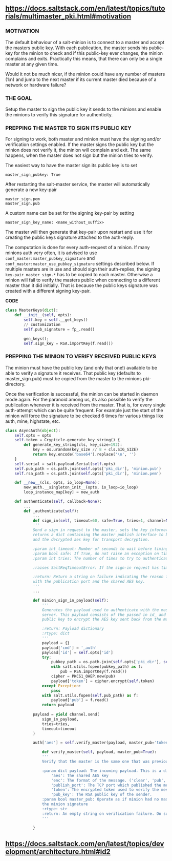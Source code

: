 ## <https://docs.saltstack.com/en/latest/topics/tutorials/multimaster_pki.html#motivation>

### MOTIVATION

The default behaviour of a salt-minion is to connect to a master and accept the masters public key. 
With each publication, the master sends his public-key for the minion to check and if this public-key ever changes, the minion complains and exits. 
Practically this means, that there can only be a single master at any given time.

Would it not be much nicer, if the minion could have any number of masters (1:n) and jump to the next master if its current master died because of a network or hardware failure?

### THE GOAL

Setup the master to sign the public key it sends to the minions and enable the minions to verify this signature for authenticity.

### PREPPING THE MASTER TO SIGN ITS PUBLIC KEY

For signing to work, both master and minion must have the signing and/or verification settings enabled. 
If the master signs the public key but the minion does not verify it, the minion will complain and exit. 
The same happens, when the master does not sign but the minion tries to verify.

The easiest way to have the master sign its public key is to set

```
master_sign_pubkey: True
```

After restarting the salt-master service, the master will automatically generate a new key-pair

```
master_sign.pem
master_sign.pub
```

A custom name can be set for the signing key-pair by setting

```
master_sign_key_name: <name_without_suffix>
```

The master will then generate that key-pair upon restart and use it for creating the public keys signature attached to the auth-reply.

The computation is done for every auth-request of a minion. If many minions auth very often, it is advised to use `conf_master:master_pubkey_signature` and `conf_master:master_use_pubkey_signature` settings described below. If multiple masters are in use and should sign their auth-replies, the signing `key-pair master_sign.*` has to be copied to each master. Otherwise a minion will fail to verify the masters public when connecting to a different master than it did initially. That is because the public keys signature was created with a different signing key-pair.

**CODE**

```python
class MasterKeys(dict):
	def __init__(self, opts):
		self.key = self.__get_keys()
		// customization
		self.pub_signature = fp_.read()

		gen_keys(); 
		self.sign_key = RSA.importKey(f.read())
```

### PREPPING THE MINION TO VERIFY RECEIVED PUBLIC KEYS

The minion must have the public key (and only that one!) available to be able to verify a signature it receives. That public key (defaults to master_sign.pub) must be copied from the master to the minions pki-directory.

Once the verification is successful, the minion can be started in daemon mode again. For the paranoid among us, its also possible to verify the publication whenever it is received from the master. That is, for every single auth-attempt which can be quite frequent. For example just the start of the minion will force the signature to be checked 6 times for various things like auth, mine, highstate, etc.

```python
class AsyncAuth(object):
	self.opts = opts
	self.token = Crypticle.generate_key_string() {
		def generate_key_string(cls, key_size=192):
			key = os.urandom(key_size // 8 + cls.SIG_SIZE)
			return key.encode('base64').replace('\n', '')	
	}
	self.serial = salt.payload.Serial(self.opts)
	self.pub_path = os.path.join(self.opts['pki_dir'], 'minion.pub')
	self.rsa_path = os.path.join(self.opts['pki_dir'], 'minion.pem')

	def __new__(cls, opts, io_loop=None):
		new_auth.__singleton_init__(opts, io_loop=io_loop)
		loop_instance_map[key] = new_auth

	def authenticate(self, callback=None):
		...
		def _authenticate(self):
			...
			def sign_in(self, timeout=60, safe=True, tries=1, channel=None):
			'''
			Send a sign in request to the master, sets the key information and
			returns a dict containing the master publish interface to bind to
			and the decrypted aes key for transport decryption.

			:param int timeout: Number of seconds to wait before timing out the sign-in request
			:param bool safe: If True, do not raise an exception on timeout. Retry instead.
			:param int tries: The number of times to try to authenticate before giving up.

			:raises SaltReqTimeoutError: If the sign-in request has timed out and :param safe: is not set

			:return: Return a string on failure indicating the reason for failure. On success, return a dictionary
			with the publication port and the shared AES key.
			'''
			...

			def minion_sign_in_payload(self):
				'''
				Generates the payload used to authenticate with the master
				server. This payload consists of the passed in id_ and the ssh
				public key to encrypt the AES key sent back from the master.

				:return: Payload dictionary
				:rtype: dict
				'''
				payload = {}
				payload['cmd'] = '_auth'
				payload['id'] = self.opts['id']
				try:
					pubkey_path = os.path.join(self.opts['pki_dir'], self.mpub)
					with salt.utils.fopen(pubkey_path) as f:
						pub = RSA.importKey(f.read())
					cipher = PKCS1_OAEP.new(pub)
					payload['token'] = cipher.encrypt(self.token)
				except Exception:
					pass
				with salt.utils.fopen(self.pub_path) as f:
					payload['pub'] = f.read()
				return payload
		   
			payload = yield channel.send(
				sign_in_payload,
				tries=tries,
				timeout=timeout
			)

			auth['aes'] = self.verify_master(payload, master_pub='token' in sign_in_payload) {

				def verify_master(self, payload, master_pub=True):
				'''
				Verify that the master is the same one that was previously accepted.

				:param dict payload: The incoming payload. This is a dictionary which may have the following keys:
					'aes': The shared AES key
					'enc': The format of the message. ('clear', 'pub', etc)
					'publish_port': The TCP port which published the message
					'token': The encrypted token used to verify the message.
					'pub_key': The RSA public key of the sender.
				:param bool master_pub: Operate as if minion had no master pubkey when it sent auth request, i.e. don't verify
				the minion signature
				:rtype: str
				:return: An empty string on verification failure. On success, the decrypted AES message in the payload.
				'''

			}
```

## <https://docs.saltstack.com/en/latest/topics/development/architecture.html#id2>




